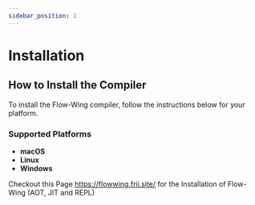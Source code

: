 ```yaml
---
sidebar_position: 1
---
```


# Installation

## How to Install the Compiler

To install the Flow-Wing compiler, follow the instructions below for your platform.

### Supported Platforms

- **macOS**
- **Linux**
- **Windows** 

 Checkout this Page https://flowwing.frii.site/ for the Installation of Flow-Wing (AOT, JIT and REPL)

